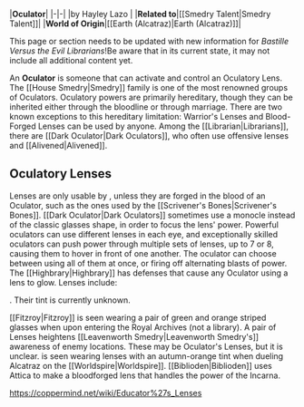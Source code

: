 |**Oculator**|
|-|-|
|by  Hayley Lazo |
|**Related to**|[[Smedry Talent\|Smedry Talent]]|
|**World of Origin**|[[Earth (Alcatraz)\|Earth (Alcatraz)]]|

This page or section needs to be updated with new information for *Bastille Versus the Evil Librarians*!Be aware that in its current state, it may not include all additional content yet.

An **Oculator** is someone that can activate and control an Oculatory Lens.
The [[House Smedry\|Smedry]] family is one of the most renowned groups of Oculators. Oculatory powers are primarily hereditary, though they can be inherited either through the bloodline or through marriage. There are two known exceptions to this hereditary limitation: Warrior's Lenses and Blood-Forged Lenses can be used by anyone.
Among the [[Librarian\|Librarians]], there are [[Dark Oculator\|Dark Oculators]], who often use offensive lenses and [[Alivened\|Alivened]].

## Oculatory Lenses
Lenses are only usable by , unless they are forged in the blood of an Oculator, such as the ones used by the [[Scrivener's Bones\|Scrivener's Bones]]. [[Dark Oculator\|Dark Oculators]] sometimes use a monocle instead of the classic glasses shape, in order to focus the lens' power. Powerful oculators can use different lenses in each eye, and exceptionally skilled oculators can push power through multiple sets of lenses, up to 7 or 8, causing them to hover in front of one another. The oculator can choose between using all of them at once, or firing off alternating blasts of power.
The [[Highbrary\|Highbrary]] has defenses that cause any Oculator using a lens to glow.
Lenses include:




. Their tint is currently unknown.














































[[Fitzroy\|Fitzroy]] is seen wearing a pair of green and orange striped glasses when upon entering the Royal Archives (not a library).
A pair of Lenses heightens [[Leavenworth Smedry\|Leavenworth Smedry's]] awareness of enemy locations. These may be Oculator's Lenses, but it is unclear.
 is seen wearing lenses with an autumn-orange tint when dueling Alcatraz on the [[Worldspire\|Worldspire]].
[[Biblioden\|Biblioden]] uses Attica to make a bloodforged lens that handles the power of the Incarna.




https://coppermind.net/wiki/Educator%27s_Lenses